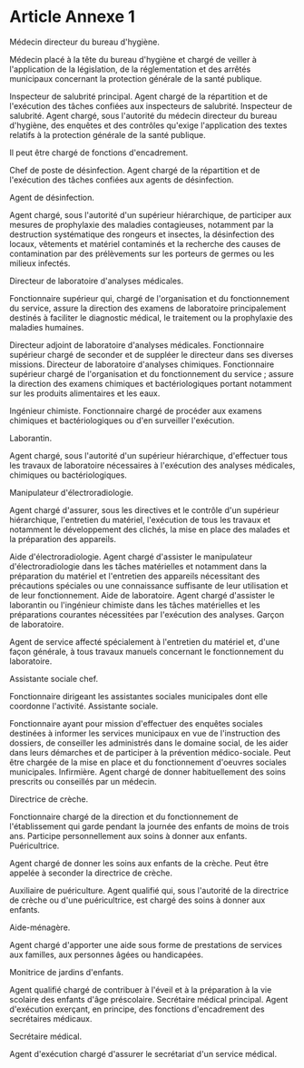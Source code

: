 # Article Annexe 1

Médecin directeur du bureau d'hygiène.

Médecin placé à la tête du bureau d'hygiène et chargé de veiller à l'application de la législation, de la réglementation et des arrêtés municipaux concernant la protection générale de la santé publique.

Inspecteur de salubrité principal.    Agent chargé de la répartition et de l'exécution des tâches confiées aux inspecteurs de salubrité.                  Inspecteur de salubrité.    Agent chargé, sous l'autorité du médecin directeur du bureau d'hygiène, des enquêtes et des contrôles qu'exige l'application des textes relatifs à la protection générale de la santé publique.

Il peut être chargé de fonctions d'encadrement.

Chef de poste de désinfection.    Agent chargé de la répartition et de l'exécution des tâches confiées aux agents de désinfection.

Agent de désinfection.

Agent chargé, sous l'autorité d'un supérieur hiérarchique, de participer aux mesures de prophylaxie des maladies contagieuses, notamment par la destruction systématique des rongeurs et insectes, la désinfection des locaux, vêtements et matériel contaminés et la recherche des causes de contamination par des prélèvements sur les porteurs de germes ou les milieux infectés.

Directeur de laboratoire d'analyses médicales.

Fonctionnaire supérieur qui, chargé de l'organisation et du fonctionnement du service, assure la direction des examens de laboratoire principalement destinés à faciliter le diagnostic médical, le traitement ou la prophylaxie des maladies humaines.

Directeur adjoint de laboratoire d'analyses médicales.    Fonctionnaire supérieur chargé de seconder et de suppléer le directeur dans ses diverses missions.        Directeur de laboratoire d'analyses chimiques.    Fonctionnaire supérieur chargé de l'organisation et du fonctionnement du service ; assure la direction des examens chimiques et bactériologiques portant notamment sur les produits alimentaires et les eaux.

Ingénieur chimiste.    Fonctionnaire chargé de procéder aux examens chimiques et bactériologiques ou d'en surveiller l'exécution.

Laborantin.

Agent chargé, sous l'autorité d'un supérieur hiérarchique, d'effectuer tous les travaux de laboratoire nécessaires à l'exécution des analyses médicales, chimiques ou bactériologiques.

Manipulateur d'électroradiologie.

Agent chargé d'assurer, sous les directives et le contrôle d'un supérieur hiérarchique, l'entretien du matériel, l'exécution de tous les travaux et notamment le développement des clichés, la mise en place des malades et la préparation des appareils.

Aide d'électroradiologie.    Agent chargé d'assister le manipulateur d'électroradiologie dans les tâches matérielles et notamment dans la préparation du matériel et l'entretien des appareils nécessitant des précautions spéciales ou une connaissance suffisante de leur utilisation et de leur fonctionnement.                      Aide de laboratoire.    Agent chargé d'assister le laborantin ou l'ingénieur chimiste dans les tâches matérielles et les préparations courantes nécessitées par l'exécution des analyses.                     Garçon de laboratoire.

Agent de service affecté spécialement à l'entretien du matériel et, d'une façon générale, à tous travaux manuels concernant le fonctionnement du laboratoire.

Assistante sociale chef.

Fonctionnaire dirigeant les assistantes sociales municipales dont elle coordonne l'activité.                     Assistante sociale.

Fonctionnaire ayant pour mission d'effectuer des enquêtes sociales destinées à informer les services municipaux en vue de l'instruction des dossiers, de conseiller les administrés dans le domaine social, de les aider dans leurs démarches et de participer à la prévention médico-sociale. Peut être chargée de la mise en place et du fonctionnement d'oeuvres sociales municipales.                         Infirmière.    Agent chargé de donner habituellement des soins prescrits ou conseillés par un médecin.

Directrice de crèche.

Fonctionnaire chargé de la direction et du fonctionnement de l'établissement qui garde pendant la journée des enfants de moins de trois ans. Participe personnellement aux soins à donner aux enfants.                        Puéricultrice.

Agent chargé de donner les soins aux enfants de la crèche. Peut être appelée à seconder la directrice de crèche.

Auxiliaire de puériculture.    Agent qualifié qui, sous l'autorité de la directrice de crèche ou d'une puéricultrice, est chargé des soins à donner aux enfants.

Aide-ménagère.

Agent chargé d'apporter une aide sous forme de prestations de services aux familles, aux personnes âgées ou handicapées.

Monitrice de jardins d'enfants.

Agent qualifié chargé de contribuer à l'éveil et à la préparation à la vie scolaire des enfants d'âge préscolaire.                 Secrétaire médical principal.    Agent d'exécution exerçant, en principe, des fonctions d'encadrement des secrétaires médicaux.

Secrétaire médical.

Agent d'exécution chargé d'assurer le secrétariat d'un service médical.
